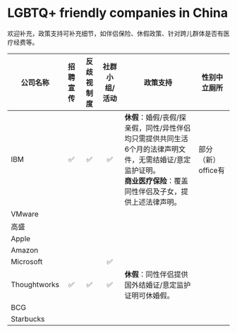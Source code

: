 # LGBTQ+ friendly companies in China

欢迎补充，政策支持可补充细节，如伴侣保险、休假政策、针对跨儿群体是否有医疗经费等。


| 公司名称      | 招聘宣传 | 反歧视制度 | 社群小组/活动 | 政策支持 |性别中立厕所|
| ----------- |:----:|:----:| :----: | ----------- | ----------- |
| IBM |✅|✅|✅|**休假**：婚假/丧假/探亲假，同性/异性伴侣均只需提供共同生活6个月的法律声明文件，无需结婚证/意定监护证明。<br>**商业医疗保险**：覆盖同性伴侣及子女，提供上述法律声明。|部分（新）office有|
| VMware |
| 高盛 |
| Apple |
| Amazon |
| Microsoft |||✅|
| Thoughtworks |✅|✅|✅|**休假**：同性伴侣提供国外结婚证/意定监护证明可休婚假。
| BCG |
| Starbucks |

